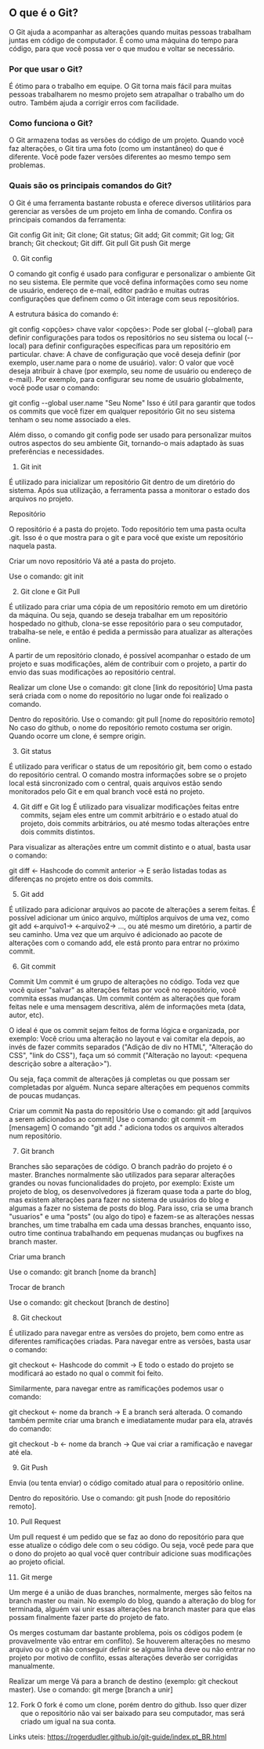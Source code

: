 ## O que é o Git?

O Git ajuda a acompanhar as alterações quando muitas pessoas trabalham juntas em código de computador. É como uma máquina do tempo para código, para que você possa ver o que mudou e voltar se necessário.

### Por que usar o Git?
É ótimo para o trabalho em equipe. O Git torna mais fácil para muitas pessoas trabalharem no mesmo projeto sem atrapalhar o trabalho um do outro. Também ajuda a corrigir erros com facilidade.

### Como funciona o Git?
O Git armazena todas as versões do código de um projeto. Quando você faz alterações, o Git tira uma foto (como um instantâneo) do que é diferente. Você pode fazer versões diferentes ao mesmo tempo sem problemas.

### Quais são os principais comandos do Git?
O Git é uma ferramenta bastante robusta e oferece diversos utilitários para gerenciar as versões de um projeto em linha de comando. Confira os principais comandos da ferramenta:

Git config
Git init;
Git clone;
Git status;
Git add;
Git commit;
Git log;
Git branch;
Git checkout;
Git diff.
Git pull
Git push
Git merge


0) Git config 

O comando git config é usado para configurar e personalizar o ambiente Git no seu sistema. Ele permite que você defina informações como seu nome de usuário, endereço de e-mail, editor padrão e muitas outras configurações que definem como o Git interage com seus repositórios.

A estrutura básica do comando é:

git config <opções> chave valor
<opções>: Pode ser global (--global) para definir configurações para todos os repositórios no seu sistema ou local (--local) para definir configurações específicas para um repositório em particular.
chave: A chave de configuração que você deseja definir (por exemplo, user.name para o nome de usuário).
valor: O valor que você deseja atribuir à chave (por exemplo, seu nome de usuário ou endereço de e-mail).
Por exemplo, para configurar seu nome de usuário globalmente, você pode usar o comando:

git config --global user.name "Seu Nome"
Isso é útil para garantir que todos os commits que você fizer em qualquer repositório Git no seu sistema tenham o seu nome associado a eles.

Além disso, o comando git config pode ser usado para personalizar muitos outros aspectos do seu ambiente Git, tornando-o mais adaptado às suas preferências e necessidades.

1) Git init

É utilizado para inicializar um repositório Git dentro de um diretório do sistema. Após sua utilização, a ferramenta passa a monitorar o estado dos arquivos no projeto.

Repositório

O repositório é a pasta do projeto. Todo repositório tem uma pasta oculta .git. Isso é o que mostra para o git e para você que existe um repositório naquela pasta.

Criar um novo repositório
Vá até a pasta do projeto.

Use o comando: git init

2) Git clone e Git Pull

É utilizado para criar uma cópia de um repositório remoto em um diretório da máquina. Ou seja, quando se deseja trabalhar em um repositório hospedado no github, clona-se esse repositório para o seu computador, trabalha-se nele, e então é pedida a permissão para atualizar as alterações online.

A partir de um repositório clonado, é possível acompanhar o estado de um projeto e suas modificações, além de contribuir com o projeto, a partir do envio das suas modificações ao repositório central.

Realizar um clone
Use o comando: git clone [link do repositório]
Uma pasta será criada com o nome do repositório no lugar onde foi realizado o comando.

Dentro do repositório.
Use o comando: git pull [nome do repositório remoto]
No caso do github, o nome do repositório remoto costuma ser origin. Quando ocorre um clone, é sempre origin.

3) Git status

É utilizado para verificar o status de um repositório git, bem como o estado do repositório central. O comando mostra informações sobre se o projeto local está sincronizado com o central, quais arquivos estão sendo monitorados pelo Git e em qual branch você está no projeto.

4) Git diff e Git log
É utilizado para visualizar modificações feitas entre commits, sejam eles entre um commit arbitrário e o estado atual do projeto, dois commits arbitrários, ou até mesmo todas alterações entre dois commits distintos.

Para visualizar as alterações entre um commit distinto e o atual, basta usar o comando:

git diff <- Hashcode do commit anterior ->
E serão listadas todas as diferenças no projeto entre os dois commits.


5) Git add

É utilizado para adicionar arquivos ao pacote de alterações a serem feitas. É possível adicionar um único arquivo, múltiplos arquivos de uma vez, como git add <-arquivo1-> <-arquivo2-> ..., ou até mesmo um diretório, a partir de seu caminho. Uma vez que um arquivo é adicionado ao pacote de alterações com o comando add, ele está pronto para entrar no próximo commit.

6) Git commit

Commit
Um commit é um grupo de alterações no código. Toda vez que você quiser "salvar" as alterações feitas por você no repositório, você commita essas mudanças. Um commit contém as alterações que foram feitas nele e uma mensagem descritiva, além de informações meta (data, autor, etc).

O ideal é que os commit sejam feitos de forma lógica e organizada, por exemplo: Você criou uma alteração no layout e vai comitar ela depois, ao invés de fazer commits separados ("Adição de div no HTML", "Alteração do CSS", "link do CSS"), faça um só commit ("Alteração no layout: <pequena descrição sobre a alteração>").

Ou seja, faça commit de alterações já completas ou que possam ser completadas por alguém. Nunca separe alterações em pequenos commits de poucas mudanças.

Criar um commit
Na pasta do repositório
Use o comando: git add [arquivos a serem adicionados ao commit]
Use o comando: git commit -m [mensagem]
O comando "git add ." adiciona todos os arquivos alterados num repositório.

7) Git branch

Branches são separações de código. O branch padrão do projeto é o master. Branches normalmente são utilizados para separar alterações grandes ou novas funcionalidades do projeto, por exemplo: Existe um projeto de blog, os desenvolvedores já fizeram quase toda a parte do blog, mas existem alterações para fazer no sistema de usuários do blog e algumas a fazer no sistema de posts do blog. Para isso, cria se uma branch "usuarios" e uma "posts" (ou algo do tipo) e fazem-se as alterações nessas branches, um time trabalha em cada uma dessas branches, enquanto isso, outro time continua trabalhando em pequenas mudanças ou bugfixes na branch master.

Criar uma branch

Use o comando: git branch [nome da branch]

Trocar de branch

Use o comando: git checkout [branch de destino]

8) Git checkout

É utilizado para navegar entre as versões do projeto, bem como entre as diferentes ramificações criadas. Para navegar entre as versões, basta usar o comando:

git checkout <- Hashcode do commit ->
E todo o estado do projeto se modificará ao estado no qual o commit foi feito.

Similarmente, para navegar entre as ramificações podemos usar o comando:

git checkout <- nome da branch ->
E a branch será alterada. O comando também permite criar uma branch e imediatamente mudar para ela, através do comando:

git checkout -b <- nome da branch ->
Que vai criar a ramificação e navegar até ela.


9) Git Push

Envia (ou tenta enviar) o código comitado atual para o repositório online.

Dentro do repositório.
Use o comando: git push [node do repositório remoto].


10) Pull Request

Um pull request é um pedido que se faz ao dono do repositório para que esse atualize o código dele com o seu código. Ou seja, você pede para que o dono do projeto ao qual você quer contribuir adicione suas modificações ao projeto oficial.


11) Git merge

Um merge é a união de duas branches, normalmente, merges são feitos na branch master ou main. No exemplo do blog, quando a alteração do blog for terminada, alguém vai unir essas alterações na branch master para que elas possam finalmente fazer parte do projeto de fato.

Os merges costumam dar bastante problema, pois os códigos podem (e provavelmente vão entrar em conflito). Se houverem alterações no mesmo arquivo ou o git não conseguir definir se alguma linha deve ou não entrar no projeto por motivo de conflito, essas alterações deverão ser corrigidas manualmente.

Realizar um merge
Vá para a branch de destino (exemplo: git checkout master).
Use o comando: git merge [branch a unir]

12) Fork
O fork é como um clone, porém dentro do github. Isso quer dizer que o repositório não vai ser baixado para seu computador, mas será criado um igual na sua conta.


Links uteis: https://rogerdudler.github.io/git-guide/index.pt_BR.html